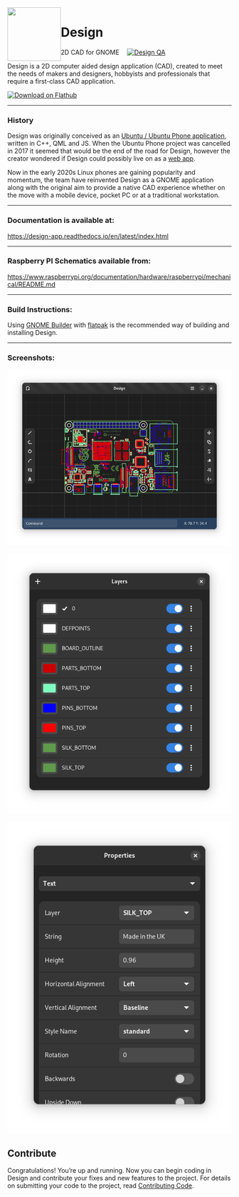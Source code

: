 <img style="vertical-align: middle;" src="data/icons/hicolor/scalable/io.github.dubstar_04.design.svg" width="120" height="120" align="left">

# Design 

2D CAD for GNOME 
&emsp;[![Design QA](https://github.com/dubstar-04/Design/actions/workflows/DesignQA.yml/badge.svg?branch=main)](https://github.com/dubstar-04/Design/actions/workflows/DesignQA.yml)

Design is a 2D computer aided design application (CAD), created to meet the needs of makers and designers, 
hobbyists and professionals that require a first-class CAD application.

<a href='https://flathub.org/apps/details/io.github.dubstar_04.design'><img width='180' height='60' alt='Download on Flathub' src='https://flathub.org/assets/badges/flathub-badge-en.svg'/></a>
___

### History
Design was originally conceived as an [Ubuntu / Ubuntu Phone application](https://launchpad.net/design-app), written in C++, QML and JS. 
When the Ubuntu Phone project was cancelled in 2017 it seemed that would be the end of the road for Design, however the creator 
wondered if Design could possibly live on as a [web app](https://www.design-app.co.uk/).

Now in the early 2020s Linux phones are gaining popularity and momentum, the team have reinvented Design as a GNOME application
along with the original aim to provide a native CAD experience whether on the move with a mobile device, pocket PC or at a traditional workstation.
___

### Documentation is available at:
https://design-app.readthedocs.io/en/latest/index.html
___

### Raspberry PI Schematics available from:
https://www.raspberrypi.org/documentation/hardware/raspberrypi/mechanical/README.md
___

### Build Instructions:
Using [GNOME Builder](https://wiki.gnome.org/Apps/Builder) with [flatpak](https://flatpak.org/) is the recommended way of building and installing Design.
___

### Screenshots:

![Screenshot 1](data/screenshots/screenshot1.png "Design Main Window")

![Screenshot 2](data/screenshots/screenshot2.png "Layer manager")

![Screenshot 3](data/screenshots/screenshot3.png "Properties")

## Contribute

Congratulations! You’re up and running. Now you can begin coding in Design and contribute your fixes and new features to the project. For details on submitting your code to the project, read [Contributing Code](https://github.com/dubstar-04/Design/blob/main/Contributing.md).
